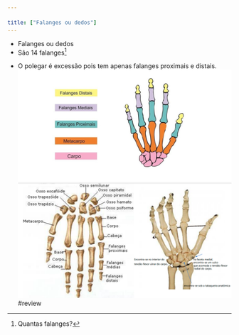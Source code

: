 ```yaml
---

title: ["Falanges ou dedos"]
---
```

+ Falanges ou dedos
+ São 14 falanges[^358209]

[^358209]: Quantas falanges?

+ O polegar é excessão pois tem apenas falanges proximais e distais.
![Pasted image 20210412175316.png](Pasted%20image%2020210412175316.png)
![Pasted image 20210413124812.png](Pasted%20image%2020210413124812.png)
#review 
